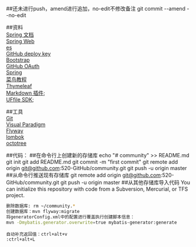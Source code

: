 ##还未进行push，amend进行追加，no-edit不修改备注
git commit --amend --no-edit

##资料<br>
[Spring 文档](https://spring.io/guides)<br>
[Spring Web](https://spring.io/guides/gs/serving-web-content/)<br>
[es](https://elasticsearch.cn/explore)<br>
[GitHub deploy key](https://developer.github.com/v3/guides/managing-deploy-keys/#deploy-keys)<br>
[Bootstrap](https://v3.bootcss.com/getting-started/)<br>
[GitHub OAuth](https://developer.github.com/apps/building-aouth-apps/creating-an-oauth-app/)<br>
[Spring](https://docs.spring.io)<br>
[菜鸟教程](https://www.runoob.com/musql/mysql-insert-query.html)<br>
[Thymeleaf](https://www.thymeleaf.org/doc/tutorials/3.0/usingthymeleaf.html#setting-attribute-values)<br>
[Markdown 插件](http://editor.md.ipandao.com/);<br>
[UFfile SDK](https://github.com/ucloud/ufile-sdk-java);<br>



##工具<br>
[Git](https://git-scm.com/download)<br>
[Visual Paradigm](https://www.visual-paradigm.com)<br>
[Flyway](https://flywaydb.org/getstarted/firststeps/maven)<br>
[lombok](https://www.projectlombok.org)<br>
[octotree](https://www.octotree.io/)<br>


##代码：
##在命令行上创建新的存储库
echo "# community" >> README.md
git init
git add README.md
git commit -m "first commit"
git remote add origin git@github.com:520-GitHub/community.git
git push -u origin master
##从命令行推送现有存储库
git remote add origin git@github.com:520-GitHub/community.git
git push -u origin master
##从其他存储库导入代码
You can initialize this repository with code from a Subversion, Mercurial, or TFS project.

```bash
删除数据库: rm ~/community.*
创建数据库：mvn flyway:migrate
将generatorConfig.xml中的配置进行覆盖执行创建脚本信息：
mvn -Dmybatis.generator.overwrite=true mybatis-generator:generate
```

```IDEA
自动补充返回值：ctrl+alt+v
:ctrl+alt+L

```